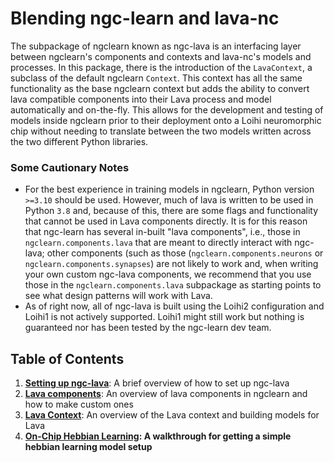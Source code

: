 # Blending ngc-learn and lava-nc

The subpackage of ngclearn known as ngc-lava is an interfacing layer between 
ngclearn's components and contexts and lava-nc's models and processes. In this 
package, there is the introduction of the `LavaContext`, a subclass of the default
ngclearn `Context`. This context has all the same functionality as the base 
ngclearn context but adds the ability to convert lava compatible components into 
their Lava process and model automatically and on-the-fly. This allows for the
development and testing of models inside ngclearn prior to their deployment onto 
a Loihi neuromorphic chip without needing to translate between the two models 
written across the two different Python libraries.

### Some Cautionary Notes

- For the best experience in training models in ngclearn, Python version `>=3.10` 
  should be used. However, much of lava is written to be used in Python `3.8` and, 
  because of this, there are some flags and functionality that cannot be used in Lava
  components directly. It is for this reason that ngc-learn has several 
  in-built "lava components", i.e., those in `ngclearn.components.lava` that 
  are meant to directly interact with ngc-lava; other components (such as those
  (`ngclearn.components.neurons` or `ngclearn.components.synapses`) are not likely 
  to work and, when writing your own custom ngc-lava components, we recommend 
  that you use those in the `ngclearn.components.lava` subpackage as starting 
  points to see what design patterns will work with Lava.
- As of right now, all of ngc-lava is built using the Loihi2 configuration and  
  Loihi1 is not actively supported. Loihi1 might still work but nothing is 
  guaranteed nor has been tested by the ngc-learn dev team.

## Table of Contents
1. <b>[Setting up ngc-lava](setup.md)</b>: A brief overview of how to set up 
   ngc-lava
2. <b>[Lava components](lava_components.md)</b>: An overview of lava components in ngclearn and 
   how to make custom ones
3. <b>[Lava Context](lava_context.md)</b>: An overview of the Lava context and building 
   models for Lava
4. <b>[On-Chip Hebbian Learning](hebbian_learning.md): A walkthrough for getting a simple 
   hebbian learning model setup

